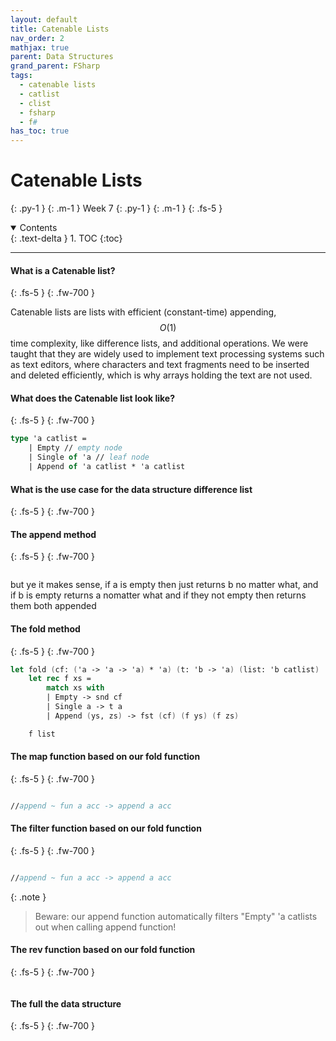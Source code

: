 ```yaml
---
layout: default
title: Catenable Lists
nav_order: 2
mathjax: true
parent: Data Structures
grand_parent: FSharp
tags: 
  - catenable lists
  - catlist
  - clist
  - fsharp
  - f#
has_toc: true
---
```


# Catenable Lists
{: .py-1 }
{: .m-1 }
Week 7
{: .py-1 }
{: .m-1 }
{: .fs-5 }

<details open markdown="block">
  <summary>
    Contents
  </summary>
  {: .text-delta }
1. TOC
{:toc}
</details>

<hr/>

#### What is a Catenable list?
{: .fs-5 }
{: .fw-700 }

Catenable lists are lists with efficient (constant-time) appending, $$O(1)$$ time complexity, like difference lists, and additional
operations. We were taught that they are widely used to implement text processing systems such as text editors, where
characters and text fragments need to be inserted and deleted efficiently, which is why arrays holding
the text are not used.

#### What does the Catenable list look like?
{: .fs-5 }
{: .fw-700 }
```fsharp
type 'a catlist =
    | Empty // empty node
    | Single of 'a // leaf node
    | Append of 'a catlist * 'a catlist
```

#### What is the use case for the data structure difference list
{: .fs-5 }
{: .fw-700 }


#### The append method
{: .fs-5 }
{: .fw-700 }
```fsharp

```
    

but ye it makes sense, if a is empty then just returns b no matter what, and if b is empty returns a nomatter what and if they not empty then returns them both appended

#### The fold method
{: .fs-5 }
{: .fw-700 }


```fsharp
let fold (cf: ('a -> 'a -> 'a) * 'a) (t: 'b -> 'a) (list: 'b catlist) : 'a =
    let rec f xs =
        match xs with
        | Empty -> snd cf
        | Single a -> t a
        | Append (ys, zs) -> fst (cf) (f ys) (f zs)

    f list
```



#### The map function based on our fold function
{: .fs-5 }
{: .fw-700 }

```fsharp

//append ~ fun a acc -> append a acc
```

#### The filter function based on our fold function
{: .fs-5 }
{: .fw-700 }

```fsharp

//append ~ fun a acc -> append a acc
```

{: .note }
> Beware: our append function automatically filters "Empty" 'a catlists out when calling append function!


#### The rev function based on our fold function
{: .fs-5 }
{: .fw-700 }

```fsharp

```


#### The full the data structure
{: .fs-5 }
{: .fw-700 }


```fsharp

```


